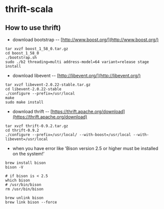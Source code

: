 # thrift-scala

## How to use thrift)

- download bootstrap
-- [http://www.boost.org/](http://www.boost.org/)

```
tar xvzf boost_1_58_0.tar.gz
cd boost_1_58_0
./bootstrap.sh
sudo ./b2 threading=multi address-model=64 variant=release stage install
```

- download libevent
-- [http://libevent.org/](http://libevent.org/)

```
tar xvzf libevent-2.0.22-stable.tar.gz
cd libevent-2.0.22-stable
./configure --prefix=/usr/local
make
sudo make install
```

- download thrift
-- [https://thrift.apache.org/download](https://thrift.apache.org/download)

```
tar xvzf thrift-0.9.2.tar.gz
cd thrift-0.9.2
./configure --prefix=/usr/local/ --with-boost=/usr/local --with-libevent=/usr/local
```

* when you have error like 'Bison version 2.5 or higher must be installed on the system!'

```
brew install bison
bison -V

# if bison is < 2.5
which bison
# /usr/bin/bison
rm /usr/bin/bison

brew unlink bison
brew link bison --force
```
